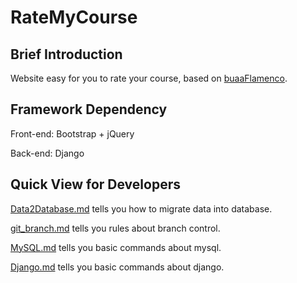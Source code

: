 # RateMyCourse

## Brief Introduction  

Website easy for you to rate your course, based on [buaaFlamenco](https://github.com/buaaFlamenco/rateMyCourse).  

## Framework Dependency  

Front-end: Bootstrap + jQuery

Back-end: Django  

## Quick View for Developers

[Data2Database.md](https://github.com/rRetr0Git/rateMyCourse/blob/master/Data2Database.md) tells you how to migrate data into database.

[git_branch.md](https://github.com/rRetr0Git/rateMyCourse/blob/master/git_branch.md) tells you rules about branch control.

[MySQL.md](https://github.com/rRetr0Git/rateMyCourse/blob/master/MySQL.md) tells you basic commands about mysql.

[Django.md](https://github.com/rRetr0Git/rateMyCourse/blob/master/Django.md) tells you basic commands about django.
